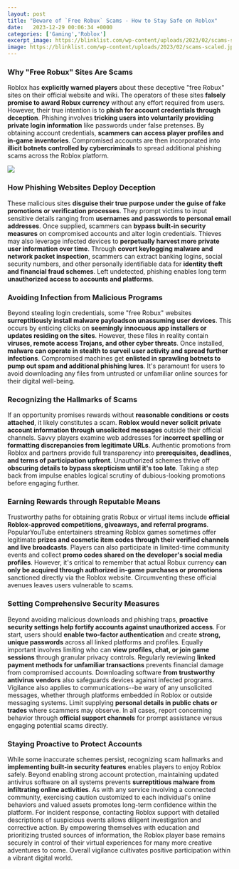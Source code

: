 ```yaml
---
layout: post
title: "Beware of `Free Robux` Scams - How to Stay Safe on Roblox"
date:   2023-12-29 00:06:34 +0000
categories: ['Gaming','Roblox']
excerpt_image: https://blinklist.com/wp-content/uploads/2023/02/scams-scaled.jpg
image: https://blinklist.com/wp-content/uploads/2023/02/scams-scaled.jpg
---
```


### Why "Free Robux" Sites Are Scams
Roblox has **explicitly warned players** about these deceptive "free Robux" sites on their official website and wiki. The operators of these sites **falsely promise to award Robux currency** without any effort required from users. However, their true intention is to **phish for account credentials through deception**. 
Phishing involves **tricking users into voluntarily providing private login information** like passwords under false pretenses. By obtaining account credentials, **scammers can access player profiles and in-game inventories**. Compromised accounts are then incorporated into **illicit botnets controlled by cybercriminals** to spread additional phishing scams across the Roblox platform.

![](https://blinklist.com/wp-content/uploads/2023/02/scams-scaled.jpg)
### How Phishing Websites Deploy Deception 
These malicious sites **disguise their true purpose under the guise of fake promotions or verification processes**. They prompt victims to input sensitive details ranging from **usernames and passwords to personal email addresses**. Once supplied, scammers can **bypass built-in security measures** on compromised accounts and alter login credentials.
Thieves may also leverage infected devices to **perpetually harvest more private user information over time**. Through **covert keylogging malware and network packet inspection**, scammers can extract banking logins, social security numbers, and other personally identifiable data for **identity theft and financial fraud schemes**. Left undetected, phishing enables long term **unauthorized access to accounts and platforms**.
### Avoiding Infection from Malicious Programs
Beyond stealing login credentials, some "free Robux" websites **surreptitiously install malware payloadson unassuming user devices**. This occurs by enticing clicks on **seemingly innocuous app installers or updates residing on the sites**. However, these files in reality contain **viruses, remote access Trojans, and other cyber threats**.
Once installed, **malware can operate in stealth to surveil user activity and spread further infections**. Compromised machines get **enlisted in sprawling botnets to pump out spam and additional phishing lures**. It's paramount for users to avoid downloading any files from untrusted or unfamiliar online sources for their digital well-being.
### Recognizing the Hallmarks of Scams  
If an opportunity promises rewards without **reasonable conditions or costs attached**, it likely constitutes a scam. **Roblox would never solicit private account information through unsolicited messages** outside their official channels. Savvy players examine web addresses for **incorrect spelling or formatting discrepancies from legitimate URLs**.
Authentic promotions from Roblox and partners provide full transparency into **prerequisites, deadlines, and terms of participation upfront**. Unauthorized schemes thrive off **obscuring details to bypass skepticism until it's too late**. Taking a step back from impulse enables logical scrutiny of dubious-looking promotions before engaging further.
### Earning Rewards through Reputable Means
Trustworthy paths for obtaining gratis Robux or virtual items include **official Roblox-approved competitions, giveaways, and referral programs**. PopularYouTube entertainers streaming Roblox games sometimes offer legitimate **prizes and cosmetic item codes through their verified channels and live broadcasts**.
Players can also participate in limited-time community events and collect **promo codes shared on the developer's social media profiles**. However, it's critical to remember that actual Robux currency **can only be acquired through authorized in-game purchases or promotions** sanctioned directly via the Roblox website. Circumventing these official avenues leaves users vulnerable to scams.  
### Setting Comprehensive Security Measures
Beyond avoiding malicious downloads and phishing traps, **proactive security settings help fortify accounts against unauthorized access**. For start, users should **enable two-factor authentication** and create **strong, unique passwords** across all linked platforms and profiles. 
Equally important involves limiting who can **view profiles, chat, or join game sessions** through granular privacy controls. Regularly reviewing **linked payment methods for unfamiliar transactions** prevents financial damage from compromised accounts. Downloading software **from trustworthy antivirus vendors** also safeguards devices against infected programs.
Vigilance also applies to communications--be wary of any unsolicited messages, whether through platforms embedded in Roblox or outside messaging systems. Limit supplying **personal details in public chats or trades** where scammers may observe. In all cases, report concerning behavior through **official support channels** for prompt assistance versus engaging potential scams directly.
### Staying Proactive to Protect Accounts  
While some inaccurate schemes persist, recognizing scam hallmarks and **implementing built-in security features** enables players to enjoy Roblox safely. Beyond enabling strong account protection, maintaining updated antivirus software on all systems prevents **surreptitious malware from infiltrating online activities**. As with any service involving a connected community, exercising caution customized to each individual's online behaviors and valued assets promotes long-term confidence within the platform.
For incident response, contacting Roblox support with detailed descriptions of suspicious events allows diligent investigation and corrective action. By empowering themselves with education and prioritizing trusted sources of information, the Roblox player base remains securely in control of their virtual experiences for many more creative adventures to come. Overall vigilance cultivates positive participation within a vibrant digital world.